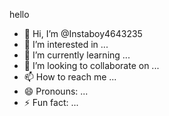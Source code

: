 hello
- 👋 Hi, I’m @Instaboy4643235
- 👀 I’m interested in ...
- 🌱 I’m currently learning ...
- 💞️ I’m looking to collaborate on ...
- 📫 How to reach me ...
- 😄 Pronouns: ...
- ⚡ Fun fact: ...

<!---
Instaboy4643235/Instaboy4643235 is a ✨ special ✨ repository because its `README.md` (this file) appears on your GitHub profile.
You can click the
